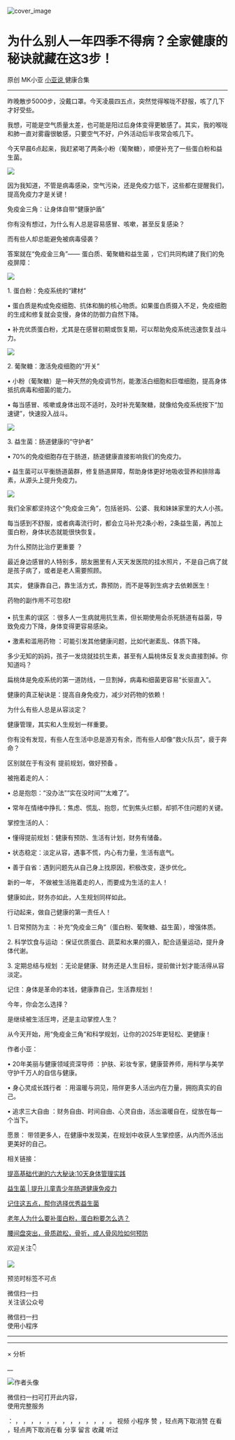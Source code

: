 ![cover_image](https://mmbiz.qpic.cn/mmbiz_jpg/A8SKDch4cJFChU2ibV09j4C3myCQgDROeAl80d5wSJd84XMG7dMnFFxJibXbObhEqQUar6ibs1aYknVkkUicsI9VTA/0?wx_fmt=jpeg)

#  为什么别人一年四季不得病？全家健康的秘诀就藏在这3步！

原创  MK小亚  [ 小亚说 ](https://mp.weixin.qq.com/mp/appmsgalbum?__biz=MzUxNDAwNTk0MQ==&action=getalbum&album_id=1708249854717526017#wechat_redirect) 健康合集

__ _ _ _ _

  

昨晚散步5000步，没戴口罩。今天凌晨四五点，突然觉得喉咙不舒服，咳了几下才好受些。

我想，可能是空气质量太差，也可能是阳过后身体变得更敏感了。其实，我的喉咙和肺一直对雾霾很敏感，只要空气不好，户外活动后半夜常会咳几下。

  

今天早晨6点起来，我赶紧喝了两条小粉（葡聚糖），顺便补充了一些蛋白粉和益生菌。

![](https://mmbiz.qpic.cn/mmbiz_jpg/A8SKDch4cJFChU2ibV09j4C3myCQgDROesRiao7EaqAUiajVjfBicYAicJrDLNwlicjNTI6tNERuU3W7OBqYYd7iaQhuA/640?wx_fmt=jpeg)

  

因为我知道，不管是病毒感染，空气污染，还是免疫力低下，这些都在提醒我们，  提高免疫力才是关键！

  

免疫金三角：让身体自带“健康护盾”

  

你有没有想过，为什么有人总是容易感冒、咳嗽，甚至反复感染？

而有些人却总能避免被病毒侵袭？

  

答案就在“免疫金三角”——  蛋白质、葡聚糖和益生菌  ，它们共同构建了我们的免疫屏障：

![](https://mmbiz.qpic.cn/mmbiz_jpg/A8SKDch4cJFChU2ibV09j4C3myCQgDROe02ot07xU6mUGg0PYvXWjuMias6JflXnsic9ibpAB7RJRvB0gsVbib4d2zg/640?wx_fmt=jpeg)

  

  

1\.  蛋白粉：免疫系统的“建材”

  

•  蛋白质是构成免疫细胞、抗体和酶的核心物质。如果蛋白质摄入不足，免疫细胞的生成和修复就会变慢，身体的防御力自然下降。

•  补充优质蛋白粉，尤其是在感冒初期或恢复期，可以帮助免疫系统迅速恢复战斗力。

![](https://mmbiz.qpic.cn/mmbiz_jpg/A8SKDch4cJFChU2ibV09j4C3myCQgDROeicGkdB8no1Tms1U3F01hA3l71nmibrjpq7Pyib1HZFcHtk997ic5EicibO1g/640?wx_fmt=jpeg)

  

  

  

2\.  葡聚糖：激活免疫细胞的“开关”

  

•  小粉（葡聚糖）是一种天然的免疫调节剂，能激活白细胞和巨噬细胞，提高身体抵抗病毒和细菌的能力。

•  每当感冒、咳嗽或身体出现不适时，及时补充葡聚糖，就像给免疫系统按下“加速键”，快速投入战斗。

![](https://mmbiz.qpic.cn/mmbiz_jpg/A8SKDch4cJFChU2ibV09j4C3myCQgDROeqGN5CoHppeIb5icRrJvpmQl9CaicGwytoGup4kvkBBjJOKGdU7TJmqog/640?wx_fmt=jpeg)  

  

3\.  益生菌：肠道健康的“守护者”

  

•  70%的免疫细胞存在于肠道，肠道健康直接影响我们的免疫力。

•  益生菌可以平衡肠道菌群，修复肠道屏障，帮助身体更好地吸收营养和排除毒素，从源头上提升免疫力。

![](https://mmbiz.qpic.cn/mmbiz_jpg/A8SKDch4cJFChU2ibV09j4C3myCQgDROeWmEGyBK8kbwJWQohM3cQtd6oI64gTFpu6SMLJ2nwYVpH7NRf0TYj4Q/640?wx_fmt=jpeg)  

  

我们全家都坚持这个“免疫金三角”，包括爸妈、公婆、我和妹妹家里的大人小孩。

  

每当感到不舒服，或者病毒流行时，都会立马补充2条小粉，2条益生菌，再加上蛋白粉，身体状态就能很快恢复。

  

为什么预防比治疗更重要  ？

  

最近身边感冒的人特别多，朋友圈里有人天天发医院的挂水照片，不是自己病了就是孩子病了，或者是老人需要照顾。

  

其实，  健康靠自己，靠生活方式，靠预防，而不是等到生病才去依赖医生！

  

药物的副作用不可忽视❗️

  

•  抗生素的误区  ：很多人一生病就用抗生素，但长期使用会杀死肠道有益菌，导致免疫力下降，身体变得更容易感染。

  

•  激素和滥用药物  ：可能引发其他健康问题，比如代谢紊乱、体质下降。

  

多少无知的妈妈，孩子一发烧就挂抗生素，甚至有人扁桃体反复发炎直接割掉。你知道吗？

扁桃体是免疫系统的第一道防线，一旦割掉，病毒和细菌更容易“长驱直入”。

  

健康的真正秘诀是：提高自身免疫力，减少对药物的依赖！

  

为什么有些人总是从容淡定？

  

健康管理，其实和人生规划一样重要。

你有没有发现，有些人在生活中总是游刃有余，而有些人却像“救火队员”，疲于奔命？

区别就在于有没有  提前规划，做好预备  。

  

被拖着走的人：

•  总是抱怨：“没办法”“实在没时间”“太难了”。

•  常年在情绪中挣扎：焦虑、慌乱、抱怨，忙到焦头烂额，却抓不住问题的关键。

  

掌控生活的人：

•  懂得提前规划：健康有预防、生活有计划，财务有储备。

•  状态稳定：淡定从容，遇事不慌，内心有力量，生活有底气。

•  善于自省：遇到问题先从自己身上找原因，积极改变，逐步优化。

  

新的一年，  不做被生活拖着走的人，而要成为生活的主人！

健康如此，财务亦如此，人生规划同样如此。

  

行动起来，做自己健康的第一责任人！

  

1\.  日常预防为主  ：补充“免疫金三角”（蛋白粉、葡聚糖、益生菌），增强体质。

  

2\.  科学饮食与运动  ：保证优质蛋白、蔬菜和水果的摄入，配合适量运动，提升身体代谢。

  

3\.  定期总结与规划  ：无论是健康、财务还是人生目标，提前做计划才能活得从容淡定。

  

记住：身体是革命的本钱，健康靠自己，生活靠规划！

  

今年，你会怎么选择？

是继续被生活压垮，还是主动掌控人生？

  

从今天开始，用“免疫金三角”和科学规划，让你的2025年更轻松、更健康！

  

  

作者小亚：

•  20年美丽与健康领域资深导师  ：护肤、彩妆专家，健康营养师，用科学与美学守护千万人的自信与健康。

  

•  身心灵成长践行者  ：用温暖与洞见，陪伴更多人活出内在力量，拥抱真实的自己。  

  

•  追求三大自由  ：财务自由、时间自由、心灵自由，活出温暖自在，绽放在每一个当下。  

  

愿景：  带领更多人，在健康中发现美，在规划中收获人生掌控感，从内而外活出更美好的自己。  

  
相关链接：

[ 提高基础代谢的六大秘诀:10天身体管理实践
](https://mp.weixin.qq.com/s?__biz=MzUxNDAwNTk0MQ==&mid=2247485939&idx=1&sn=3845b65198b6402fb0dc580a8e27d882&scene=21#wechat_redirect)

[ 益生菌 | 提升儿童青少年肠道健康免疫力
](https://mp.weixin.qq.com/s?__biz=MzUxNDAwNTk0MQ==&mid=2247485406&idx=2&sn=024c0d812a6d409b15bb72b739929f88&scene=21#wechat_redirect)

  

[ 记住这五点，帮你选择优秀益生菌
](https://mp.weixin.qq.com/s?__biz=MzUxNDAwNTk0MQ==&mid=2247485233&idx=1&sn=efe9ec91e7182377b80e92ccfcbbcbfe&scene=21#wechat_redirect)  

  

[ 老年人为什么要补蛋白粉，蛋白粉要怎么选？
](https://mp.weixin.qq.com/s?__biz=MzUxNDAwNTk0MQ==&mid=2247484820&idx=1&sn=b8f4a58f9ea612039d0fc2952ea9fb3e&scene=21#wechat_redirect)  

  

[ 腰间盘突出，骨质疏松，骨折，成人骨风险如何预防
](https://mp.weixin.qq.com/s?__biz=MzUxNDAwNTk0MQ==&mid=2247484926&idx=1&sn=21d233c54b8ec1810cd5083fc3b16b2d&scene=21#wechat_redirect)  

  

欢迎关注👇

  

  
![](https://mmbiz.qpic.cn/mmbiz_jpg/A8SKDch4cJFChU2ibV09j4C3myCQgDROefMMfb2ZltMFBNianSF8lpYaTVSK2wW5U0jXUMNSHTM7WK1RCXUXXZ2g/640?wx_fmt=jpeg)

  

预览时标签不可点

微信扫一扫  
关注该公众号



微信扫一扫  
使用小程序

****



****



×  分析

__

![作者头像](http://mmbiz.qpic.cn/mmbiz_png/A8SKDch4cJE0KicTMyrVCx3VLqEgic5sJ1V5QeGZTibG9GLZlSCXSj5ByXNkib5PBrZVMkI41KKxgwE1K9gfypUeRg/0?wx_fmt=png)

微信扫一扫可打开此内容，  
使用完整服务

：  ，  ，  ，  ，  ，  ，  ，  ，  ，  ，  ，  ，  。  视频  小程序  赞  ，轻点两下取消赞  在看  ，轻点两下取消在看
分享  留言  收藏  听过

